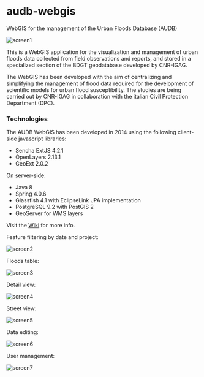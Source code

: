 # audb-webgis
WebGIS for the management of the Urban Floods Database (AUDB)

![screen1](http://www.urbisit.it/images/audb/2014-12-16_14_35_10-AUDB.png "AUDB WebGIS interface")

This is a WebGIS application for the visualization and management of urban floods data collected from field observations and reports, and stored in a specialized section of the BDGT geodatabase developed by CNR-IGAG.

The WebGIS has been developed with the aim of centralizing and simplifying the management of flood data required for the development of scientific models for urban flood susceptibility. The studies are being carried out by CNR-IGAG in collaboration with the italian Civil Protection Department (DPC).

### Technologies
The AUDB WebGIS has been developed in 2014 using the following client-side javascript libraries:
* Sencha ExtJS 4.2.1
* OpenLayers 2.13.1
* GeoExt 2.0.2

On server-side:
* Java 8
* Spring 4.0.6
* Glassfish 4.1 with EclipseLink JPA implementation
* PostgreSQL 9.2 with PostGIS 2
* GeoServer for WMS layers

Visit the [Wiki](https://github.com/fpennica/audb-webgis/wiki) for more info.

Feature filtering by date and project:

![screen2](http://www.urbisit.it/images/audb/2014-12-16_15_01_39-AUDB.png "Feature filtering")

Floods table:

![screen3](http://www.urbisit.it/images/audb/2014-12-16_14_42_08-AUDB.png "Floods table")


Detail view:

![screen4](http://www.urbisit.it/images/audb/2014-12-16_14_52_35-AUDB.png "Detail view")


Street view:

![screen5](http://www.urbisit.it/images/audb/2014-12-16_14_56_25-AUDB.png "Street view")


Data editing:

![screen6](http://www.urbisit.it/images/audb/2014-12-16_15_20_37-AUDB.png "Data editing")


User management:

![screen7](http://www.urbisit.it/images/audb/2014-12-16_15_31_29-AUDB.png "User management")
